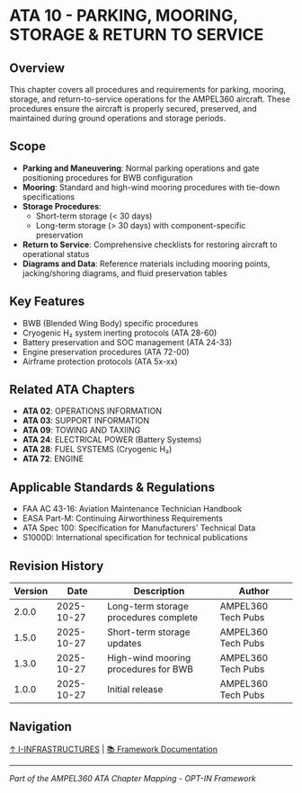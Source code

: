 # ATA 10 - PARKING, MOORING, STORAGE & RETURN TO SERVICE

## Overview

This chapter covers all procedures and requirements for parking, mooring, storage, and return-to-service operations for the AMPEL360 aircraft. These procedures ensure the aircraft is properly secured, preserved, and maintained during ground operations and storage periods.

## Scope

- **Parking and Maneuvering**: Normal parking operations and gate positioning procedures for BWB configuration
- **Mooring**: Standard and high-wind mooring procedures with tie-down specifications
- **Storage Procedures**: 
  - Short-term storage (< 30 days)
  - Long-term storage (> 30 days) with component-specific preservation
- **Return to Service**: Comprehensive checklists for restoring aircraft to operational status
- **Diagrams and Data**: Reference materials including mooring points, jacking/shoring diagrams, and fluid preservation tables

## Key Features

- BWB (Blended Wing Body) specific procedures
- Cryogenic H₂ system inerting protocols (ATA 28-60)
- Battery preservation and SOC management (ATA 24-33)
- Engine preservation procedures (ATA 72-00)
- Airframe protection protocols (ATA 5x-xx)

## Related ATA Chapters

- **ATA 02**: OPERATIONS INFORMATION
- **ATA 03**: SUPPORT INFORMATION
- **ATA 09**: TOWING AND TAXIING
- **ATA 24**: ELECTRICAL POWER (Battery Systems)
- **ATA 28**: FUEL SYSTEMS (Cryogenic H₂)
- **ATA 72**: ENGINE

## Applicable Standards & Regulations

- FAA AC 43-16: Aviation Maintenance Technician Handbook
- EASA Part-M: Continuing Airworthiness Requirements
- ATA Spec 100: Specification for Manufacturers' Technical Data
- S1000D: International specification for technical publications

## Revision History

| Version | Date | Description | Author |
|---------|------|-------------|--------|
| 2.0.0 | 2025-10-27 | Long-term storage procedures complete | AMPEL360 Tech Pubs |
| 1.5.0 | 2025-10-27 | Short-term storage updates | AMPEL360 Tech Pubs |
| 1.3.0 | 2025-10-27 | High-wind mooring procedures for BWB | AMPEL360 Tech Pubs |
| 1.0.0 | 2025-10-27 | Initial release | AMPEL360 Tech Pubs |

## Navigation

[↑ I-INFRASTRUCTURES](../README.md) | [📚 Framework Documentation](../../README.md)

---

*Part of the AMPEL360 ATA Chapter Mapping - OPT-IN Framework*
